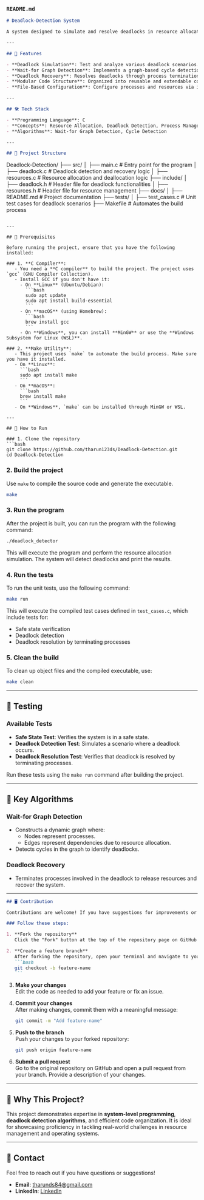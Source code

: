 ### **`README.md`**

```markdown
# Deadlock-Detection System

A system designed to simulate and resolve deadlocks in resource allocation scenarios, using efficient algorithms to identify and recover from deadlocks. This project demonstrates strong skills in **C programming**, **modular design**, and **deadlock management algorithms**.

---

## 🚀 Features

- **Deadlock Simulation**: Test and analyze various deadlock scenarios.
- **Wait-for Graph Detection**: Implements a graph-based cycle detection mechanism.
- **Deadlock Recovery**: Resolves deadlocks through process termination or resource reallocation.
- **Modular Code Structure**: Organized into reusable and extendable components.
- **File-Based Configuration**: Configure processes and resources via input files.

---

## 🛠 Tech Stack

- **Programming Language**: C
- **Concepts**: Resource Allocation, Deadlock Detection, Process Management
- **Algorithms**: Wait-for Graph Detection, Cycle Detection

---

## 📁 Project Structure
```

Deadlock-Detection/
├── src/
│ ├── main.c # Entry point for the program
│ ├── deadlock.c # Deadlock detection and recovery logic
│ ├── resources.c # Resource allocation and deallocation logic
├── include/
│ ├── deadlock.h # Header file for deadlock functionalities
│ ├── resources.h # Header file for resource management
├── docs/
│ ├── README.md # Project documentation
├── tests/
│ ├── test_cases.c # Unit test cases for deadlock scenarios
├── Makefile # Automates the build process

````

---

## 📝 Prerequisites

Before running the project, ensure that you have the following installed:

### 1. **C Compiler**:
   - You need a **C compiler** to build the project. The project uses `gcc` (GNU Compiler Collection).
   - Install GCC if you don't have it:
     - On **Linux** (Ubuntu/Debian):
       ```bash
       sudo apt update
       sudo apt install build-essential
       ```
     - On **macOS** (using Homebrew):
       ```bash
       brew install gcc
       ```
     - On **Windows**, you can install **MinGW** or use the **Windows Subsystem for Linux (WSL)**.

### 2. **Make Utility**:
   - This project uses `make` to automate the build process. Make sure you have it installed.
   - On **Linux**:
     ```bash
     sudo apt install make
     ```
   - On **macOS**:
     ```bash
     brew install make
     ```
   - On **Windows**, `make` can be installed through MinGW or WSL.

---

## 📜 How to Run

### 1. Clone the repository
```bash
git clone https://github.com/tharun123ds/Deadlock-Detection.git
cd Deadlock-Detection
````

### 2. Build the project

Use `make` to compile the source code and generate the executable.

```bash
make
```

### 3. Run the program

After the project is built, you can run the program with the following command:

```bash
./deadlock_detector
```

This will execute the program and perform the resource allocation simulation. The system will detect deadlocks and print the results.

### 4. Run the tests

To run the unit tests, use the following command:

```bash
make run
```

This will execute the compiled test cases defined in `test_cases.c`, which include tests for:

- Safe state verification
- Deadlock detection
- Deadlock resolution by terminating processes

### 5. Clean the build

To clean up object files and the compiled executable, use:

```bash
make clean
```

---

## 🧪 Testing

### Available Tests

- **Safe State Test**: Verifies the system is in a safe state.
- **Deadlock Detection Test**: Simulates a scenario where a deadlock occurs.
- **Deadlock Resolution Test**: Verifies that deadlock is resolved by terminating processes.

Run these tests using the `make run` command after building the project.

---

## 🌟 Key Algorithms

### **Wait-for Graph Detection**

- Constructs a dynamic graph where:
  - Nodes represent processes.
  - Edges represent dependencies due to resource allocation.
- Detects cycles in the graph to identify deadlocks.

### **Deadlock Recovery**

- Terminates processes involved in the deadlock to release resources and recover the system.

---

````markdown
## 🖥️ Contribution

Contributions are welcome! If you have suggestions for improvements or new features, please fork the repository, create a new branch, and submit a pull request.

### Follow these steps:

1. **Fork the repository**  
   Click the "Fork" button at the top of the repository page on GitHub to create your own copy of the repository.

2. **Create a feature branch**  
   After forking the repository, open your terminal and navigate to your local copy of the repository. Create a new branch for your feature or fix:
   ```bash
   git checkout -b feature-name
   ```
````

3. **Make your changes**  
   Edit the code as needed to add your feature or fix an issue.

4. **Commit your changes**  
   After making changes, commit them with a meaningful message:

   ```bash
   git commit -m "Add feature-name"
   ```

5. **Push to the branch**  
   Push your changes to your forked repository:

   ```bash
   git push origin feature-name
   ```

6. **Submit a pull request**  
   Go to the original repository on GitHub and open a pull request from your branch. Provide a description of your changes.

---

## 💼 Why This Project?

This project demonstrates expertise in **system-level programming**, **deadlock detection algorithms**, and efficient code organization. It is ideal for showcasing proficiency in tackling real-world challenges in resource management and operating systems.

---

## 📧 Contact

Feel free to reach out if you have questions or suggestions!

- **Email**: tharunds84@gmail.com
- **LinkedIn**: [LinkedIn](https://www.linkedin.com/in/tharun-d-s-a2a3b5253/)

